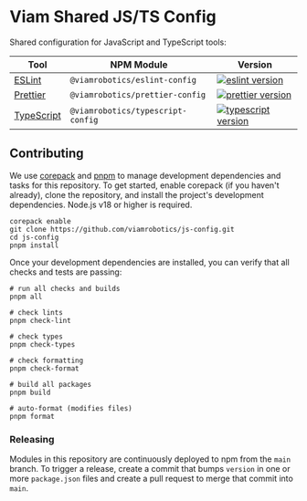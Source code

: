 # Viam Shared JS/TS Config

Shared configuration for JavaScript and TypeScript tools:

| Tool                          | NPM Module                        | Version                                   |
| ----------------------------- | --------------------------------- | ----------------------------------------- |
| [ESLint][eslint docs]         | `@viamrobotics/eslint-config`     | [![eslint version][]][eslint npm]         |
| [Prettier][prettier docs]     | `@viamrobotics/prettier-config`   | [![prettier version][]][prettier npm]     |
| [TypeScript][typescript docs] | `@viamrobotics/typescript-config` | [![typescript version][]][typescript npm] |

[eslint docs]: ./packages/eslint-config
[eslint npm]: https://www.npmjs.com/package/@viamrobotics/eslint-config
[eslint version]: https://img.shields.io/npm/v/@viamrobotics/eslint-config?style=flat-square
[prettier docs]: ./packages/prettier-config
[prettier npm]: https://www.npmjs.com/package/@viamrobotics/prettier-config
[prettier version]: https://img.shields.io/npm/v/@viamrobotics/prettier-config?style=flat-square
[typescript docs]: ./packages/typescript-config
[typescript npm]: https://www.npmjs.com/package/@viamrobotics/typescript-config
[typescript version]: https://img.shields.io/npm/v/@viamrobotics/typescript-config?style=flat-square

## Contributing

We use [corepack][] and [pnpm][] to manage development dependencies and tasks for this repository. To get started, enable corepack (if you haven't already), clone the repository, and install the project's development dependencies. Node.js v18 or higher is required.

```shell
corepack enable
git clone https://github.com/viamrobotics/js-config.git
cd js-config
pnpm install
```

Once your development dependencies are installed, you can verify that all checks and tests are passing:

```shell
# run all checks and builds
pnpm all

# check lints
pnpm check-lint

# check types
pnpm check-types

# check formatting
pnpm check-format

# build all packages
pnpm build

# auto-format (modifies files)
pnpm format
```

[corepack]: https://nodejs.org/docs/latest-v18.x/api/corepack.html
[pnpm]: https://pnpm.io/

### Releasing

Modules in this repository are continuously deployed to npm from the `main` branch. To trigger a release, create a commit that bumps `version` in one or more `package.json` files and create a pull request to merge that commit into `main`.
